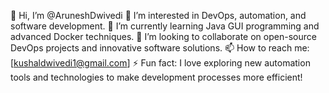 👋 Hi, I’m @AruneshDwivedi
👀 I’m interested in DevOps, automation, and software development.
🌱 I’m currently learning Java GUI programming and advanced Docker techniques.
💞️ I’m looking to collaborate on open-source DevOps projects and innovative software solutions.
📫 How to reach me: [kushaldwivedi1@gmail.com]
⚡ Fun fact: I love exploring new automation tools and technologies to make development processes more efficient!

<!---
AruneshDwivedi/AruneshDwivedi is a ✨ special ✨ repository because its `README.md` (this file) appears on your GitHub profile.
You can click the Preview link to take a look at your changes.
--->
